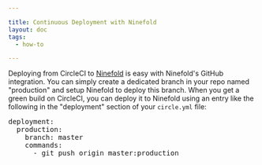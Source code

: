 ```yaml
---

title: Continuous Deployment with Ninefold
layout: doc
tags:
  - how-to

---
```


Deploying from CircleCI to [Ninefold](https://ninefold.com/) is easy with Ninefold's GitHub integration.
You can simply create a dedicated branch in your repo named "production" and setup Ninefold to deploy
this branch. When you get a green build on CircleCI, you can deploy it to Ninefold using an entry like
the following in the "deployment" section of your `circle.yml` file:

<pre>
deployment:
  production:
    branch: master
    commands:
      - git push origin master:production
</pre>
